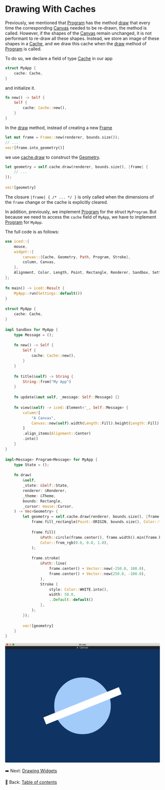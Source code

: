 # Drawing With Caches

Previously, we mentioned that [Program](https://docs.rs/iced/0.12.1/iced/widget/canvas/trait.Program.html) has the method [draw](https://docs.rs/iced/0.12.1/iced/widget/canvas/trait.Program.html#tymethod.draw) that every time the corresponding [Canvas](https://docs.rs/iced/0.12.1/iced/widget/canvas/struct.Canvas.html) needed to be re-drawn, the method is called.
However, if the shapes of the [Canvas](https://docs.rs/iced/0.12.1/iced/widget/canvas/struct.Canvas.html) remain unchanged, it is not performant to re-draw all these shapes.
Instead, we store an image of these shapes in a [Cache](https://docs.rs/iced/0.12.1/iced/widget/canvas/struct.Cache.html), and we draw this cache when the [draw](https://docs.rs/iced/0.12.1/iced/widget/canvas/trait.Program.html#tymethod.draw) method of [Program](https://docs.rs/iced/0.12.1/iced/widget/canvas/trait.Program.html) is called.

To do so, we declare a field of type [Cache](https://docs.rs/iced/0.12.1/iced/widget/canvas/struct.Cache.html) in our app

```rust
struct MyApp {
    cache: Cache,
}
```

and initialize it.

```rust
fn new() -> Self {
    Self {
        cache: Cache::new(),
    }
}
```

In the [draw](https://docs.rs/iced/0.12.1/iced/widget/canvas/trait.Program.html#tymethod.draw) method, instead of creating a new [Frame](https://docs.rs/iced/0.12.1/iced/widget/canvas/enum.Frame.html)

```rust
let mut frame = Frame::new(renderer, bounds.size());
// ...
vec![frame.into_geometry()]
```

we use [cache.draw](https://docs.rs/iced/0.12.1/iced/widget/canvas/struct.Cache.html#method.draw) to construct the [Geometry](https://docs.rs/iced/0.12.1/iced/widget/canvas/enum.Geometry.html).

```rust
let geometry = self.cache.draw(renderer, bounds.size(), |frame| {
    // ...
});

vec![geometry]
```

The closure `|frame| { /* ... */ }` is only called when the dimensions of the `frame` change or the cache is explicitly cleared.

In addition, previously, we implement [Program](https://docs.rs/iced/0.12.1/iced/widget/canvas/trait.Program.html) for the struct `MyProgram`.
But because we need to access the `cache` field of `MyApp`, we have to implement [Program](https://docs.rs/iced/0.12.1/iced/widget/canvas/trait.Program.html) for `MyApp`.

The full code is as follows:

```rust
use iced::{
    mouse,
    widget::{
        canvas::{Cache, Geometry, Path, Program, Stroke},
        column, Canvas,
    },
    Alignment, Color, Length, Point, Rectangle, Renderer, Sandbox, Settings, Theme, Vector,
};

fn main() -> iced::Result {
    MyApp::run(Settings::default())
}

struct MyApp {
    cache: Cache,
}

impl Sandbox for MyApp {
    type Message = ();

    fn new() -> Self {
        Self {
            cache: Cache::new(),
        }
    }

    fn title(&self) -> String {
        String::from("My App")
    }

    fn update(&mut self, _message: Self::Message) {}

    fn view(&self) -> iced::Element<'_, Self::Message> {
        column![
            "A Canvas",
            Canvas::new(self).width(Length::Fill).height(Length::Fill)
        ]
        .align_items(Alignment::Center)
        .into()
    }
}

impl<Message> Program<Message> for MyApp {
    type State = ();

    fn draw(
        &self,
        _state: &Self::State,
        renderer: &Renderer,
        _theme: &Theme,
        bounds: Rectangle,
        _cursor: mouse::Cursor,
    ) -> Vec<Geometry> {
        let geometry = self.cache.draw(renderer, bounds.size(), |frame| {
            frame.fill_rectangle(Point::ORIGIN, bounds.size(), Color::from_rgb(0.0, 0.2, 0.4));

            frame.fill(
                &Path::circle(frame.center(), frame.width().min(frame.height()) / 4.0),
                Color::from_rgb(0.6, 0.8, 1.0),
            );

            frame.stroke(
                &Path::line(
                    frame.center() + Vector::new(-250.0, 100.0),
                    frame.center() + Vector::new(250.0, -100.0),
                ),
                Stroke {
                    style: Color::WHITE.into(),
                    width: 50.0,
                    ..Default::default()
                },
            );
        });

        vec![geometry]
    }
}
```

![Drawing With Caches](./pic/drawing_with_caches.png)

:arrow_right:  Next: [Drawing Widgets](./drawing_widgets.md)

:blue_book: Back: [Table of contents](./../README.md)
